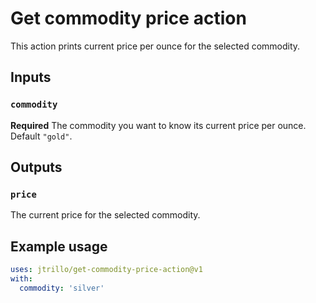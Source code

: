 # Get commodity price action

This action prints current price per ounce for the selected commodity.

## Inputs

### `commodity`

**Required** The commodity you want to know its current price per ounce. Default `"gold"`.

## Outputs

### `price`

The current price for the selected commodity.

## Example usage

```yaml
uses: jtrillo/get-commodity-price-action@v1
with:
  commodity: 'silver'
```
